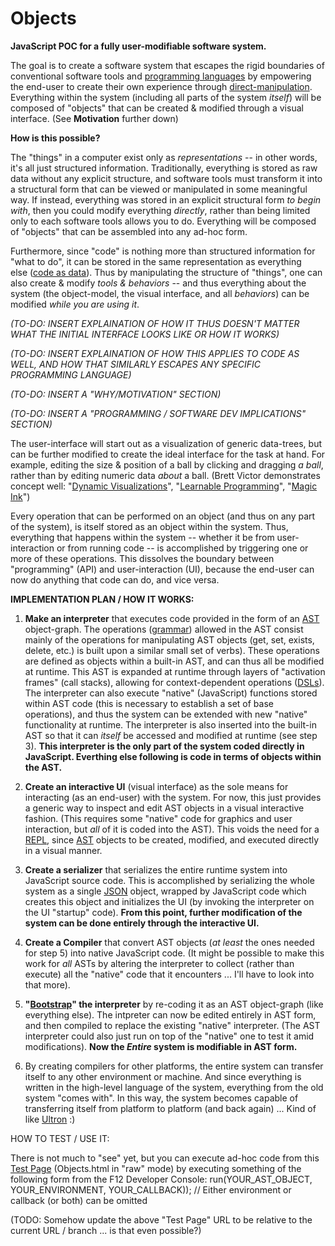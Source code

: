 # Objects
**JavaScript POC for a fully user-modifiable software system.**

The goal is to create a software system that escapes the rigid boundaries of conventional software tools and [programming languages](https://en.wikipedia.org/wiki/Programming_language) by empowering the end-user to create their own experience through [direct-manipulation](https://en.wikipedia.org/wiki/Direct_manipulation_interface). Everything within the system (including all parts of the system *itself*) will be composed of "objects" that can be created & modified through a visual interface. (See **Motivation** further down)

**How is this possible?**

The "things" in a computer exist only as *representations* -- in other words, it's all just structured information. Traditionally, everything is stored as raw data without any explicit structure, and software tools must transform it into a structural form that can be viewed or manipulated in some meaningful way. If instead, everything was stored in an explicit structural form *to begin with*, then you could modify everything *directly*, rather than being limited only to each software tools allows you to do. Everything will be composed of "objects" that can be assembled into any ad-hoc form.

Furthermore, since "code" is nothing more than structured information for "what to do", it can be stored in the same representation as everything else ([code as data](https://blogs.mulesoft.com/dev/news-dev/code-is-data-data-is-code/)). Thus by manipulating the structure of "things", one can also create & modify *tools & behaviors* -- and thus everything about the system (the object-model, the visual interface, and all *behaviors*) can be modified *while you are using it*.

*(TO-DO: INSERT EXPLAINATION OF HOW IT THUS DOESN'T MATTER WHAT THE INITIAL INTERFACE LOOKS LIKE OR HOW IT WORKS)*

*(TO-DO: INSERT EXPLAINATION OF HOW THIS APPLIES TO CODE AS WELL, AND HOW THAT SIMILARLY ESCAPES ANY SPECIFIC PROGRAMMING LANGUAGE)*

*(TO-DO: INSERT A "WHY/MOTIVATION" SECTION)*

*(TO-DO: INSERT A "PROGRAMMING / SOFTWARE DEV IMPLICATIONS" SECTION)*

The user-interface will start out as a visualization of generic data-trees, but can be further modified to create the ideal interface for the task at hand. For example, editing the size & position of a ball by clicking and dragging *a ball*, rather than by editing numeric data *about* a ball. (Brett Victor demonstrates concept well: "[Dynamic Visualizations](http://worrydream.com/DrawingDynamicVisualizationsTalk)", "[Learnable Programming](http://worrydream.com/LearnableProgramming/)", "[Magic Ink](http://worrydream.com/MagicInk)")

Every operation that can be performed on an object (and thus on any part of the system), is itself stored as an object within the system. Thus, everything that happens within the system -- whether it be from user-interaction or from running code -- is accomplished by triggering one or more of these operations. This dissolves the boundary between "programming" (API) and user-interaction (UI), because the end-user can now do anything that code can do, and vice versa.

**IMPLEMENTATION PLAN / HOW IT WORKS:**

1. **Make an interpreter** that executes code provided in the form of an [AST](https://en.wikipedia.org/wiki/Abstract_syntax_tree) object-graph. The operations ([grammar](https://en.wikipedia.org/wiki/Formal_grammar)) allowed in the AST consist mainly of the operations for manipulating AST objects (get, set, exists, delete, etc.) is built upon a similar small set of verbs). These operations are defined as objects within a built-in AST, and can thus all be modified at runtime. This AST is expanded at runtime through layers of "activation frames" (call stacks), allowing for context-dependent operations ([DSLs](https://en.wikipedia.org/wiki/Domain-specific_language)). The interpreter can also execute "native" (JavaScript) functions stored within AST code (this is necessary to establish a set of base operations), and thus the system can be extended with new "native" functionality at runtime. The interpreter is also inserted into the built-in AST so that it can *itself* be accessed and modified at runtime (see step 3). **This interpreter is the only part of the system coded directly in JavaScript. Everthing else following is code in terms of objects within the AST.**

2. **Create an interactive UI** (visual interface) as the sole means for interacting (as an end-user) with the system. For now, this just provides a generic way to inspect and edit AST objects in a visual interactive fashion. (This requires some "native" code for graphics and user interaction, but *all* of it is coded into the AST). This voids the need for a [REPL](https://en.wikipedia.org/wiki/Read%E2%80%93eval%E2%80%93print_loop), since [AST](https://en.wikipedia.org/wiki/Abstract_syntax_tree) objects to be created, modified, and executed directly in a visual manner.

3. **Create a serializer** that serializes the entire runtime system into JavaScript source code. This is accomplished by serializing the whole system as a single [JSON](https://en.wikipedia.org/wiki/JSON) object, wrapped by JavaScript code which creates this object and initializes the UI (by invoking the interpreter on the UI "startup" code). **From this point, further modification of the system can be done entirely through the interactive UI.**

4. **Create a Compiler** that convert AST objects (*at least* the ones needed for step 5) into native JavaScript code. (It might be possible to make this work for *all* ASTs by altering the interpreter to collect (rather than execute) all the "native" code that it encounters ... I'll have to look into that more).

5. **"[Bootstrap](https://en.wikipedia.org/wiki/Bootstrapping)" the interpreter** by re-coding it as an AST object-graph (like everything else). The intpreter can now be edited entirely in AST form, and then compiled to replace the existing "native" interpreter. (The AST interpreter could also just run on top of the "native" one to test it amid modifications). **Now the *Entire* system is modifiable in AST form.**

6. By creating compilers for other platforms, the entire system can transfer itself to any other environment or machine. And since everything is written in the high-level language of the system, everything from the old system "comes with". In this way, the system becomes capable of transferring itself from platform to platform (and back again) ... Kind of like [Ultron](https://en.wikipedia.org/wiki/Ultron) :)

HOW TO TEST / USE IT:

There is not much to "see" yet, but you can execute ad-hoc code from this [Test Page](https://rawgit.com/d-cook/Objects/master/Objects.html) (Objects.html in "raw" mode) by executing something of the following form from the F12 Developer Console:
run(YOUR_AST_OBJECT, YOUR_ENVIRONMENT, YOUR_CALLBACK)); // Either environment or callback (or both) can be omitted

(TODO: Somehow update the above "Test Page" URL to be relative to the current URL / branch ... is that even possible?)

